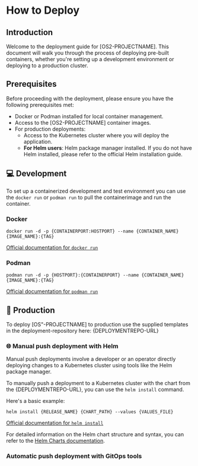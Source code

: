 # How to Deploy

## Introduction

Welcome to the deployment guide for [OS2-PROJECTNAME]. This document will walk you through the process of deploying pre-built containers, whether you're setting up a development environment or deploying to a production cluster.

## Prerequisites

Before proceeding with the deployment, please ensure you have the following prerequisites met:

- Docker or Podman installed for local container management.
- Access to the [OS2-PROJECTNAME] container images.
- For production deployments:
  - Access to the Kubernetes cluster where you will deploy the application.
  - **For Helm users**: Helm package manager installed. If you do not have Helm installed, please refer to the official Helm installation guide.

## 💻 Development

To set up a containerized development and test environment you can use the `docker run` or `podman run` to pull the containerimage and run the container.

### Docker
```shell
docker run -d -p {CONTAINERPORT:HOSTPORT} --name {CONTAINER_NAME} {IMAGE_NAME}:{TAG}
```
[Official documentation for `docker run`](https://docs.docker.com/reference/cli/docker/container/run/)

### Podman
```shell
podman run -d -p {HOSTPORT}:{CONTAINERPORT} --name {CONTAINER_NAME} {IMAGE_NAME}:{TAG}
```
[Official documentation for `podman run`](https://docs.podman.io/en/latest/markdown/podman-run.1.html)


## 🚢 Production

To deploy [OS"-PROJECTNAME] to production use the supplied templates in the deployment-repository here: {DEPLOYMENTREPO-URL}

### 🌐 Manual push deployment with Helm

Manual push deployments involve a developer or an operator directly deploying changes to a Kubernetes cluster using tools like the Helm package manager. 

To manually push a deployment to a Kubernetes cluster with the chart from the {DEPLOYMENTREPO-URL}, you can use the `helm install` command.

Here's a basic example:

```shell
helm install {RELEASE_NAME} {CHART_PATH} --values {VALUES_FILE}
```
[Official documentation for `helm install`](https://helm.sh/docs/helm/helm_install/#helm)

For detailed information on the Helm chart structure and syntax, you can refer to the [Helm Charts documentation](https://helm.sh/docs/topics/charts/).

### Automatic push deployment with GitOps tools

